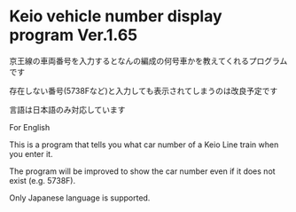 # Keio vehicle number display program Ver.1.65
京王線の車両番号を入力するとなんの編成の何号車かを教えてくれるプログラムです

存在しない番号(5738Fなど)と入力しても表示されてしまうのは改良予定です

言語は日本語のみ対応しています

For English 

This is a program that tells you what car number of a Keio Line train when you enter it.

The program will be improved to show the car number even if it does not exist (e.g. 5738F).

Only Japanese language is supported.
